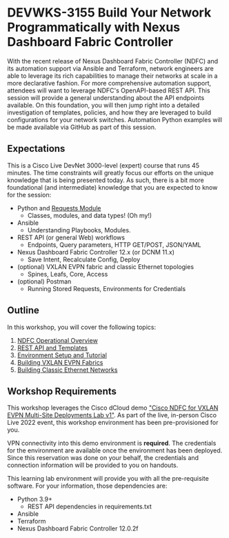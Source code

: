 # DEVWKS-3155 Build Your Network Programmatically with Nexus Dashboard Fabric Controller

With the recent release of Nexus Dashboard Fabric Controller (NDFC) and its automation support via Ansible and Terraform, network engineers are able to leverage its rich capabilities to manage their networks at scale in a more declarative fashion.  For more comprehensive automation support, attendees will want to leverage NDFC's OpenAPI-based REST API. This session will provide a general understanding about the API endpoints available. On this foundation, you will then jump right into a detailed investigation of templates, policies, and how they are leveraged to build configurations for your network switches.  Automation Python examples will be made available via GitHub as part of this session.

## Expectations

This is a Cisco Live DevNet 3000-level (expert) course that runs 45 minutes. The time constraints will greatly focus our efforts on the unique knowledge that is being presented today. As such, there is a bit more foundational (and intermediate) knowledge that you are expected to know for the session:

- Python and [Requests Module](https://requests.readthedocs.io)
    - Classes, modules, and data types!  (Oh my!)
- Ansible
    - Understanding Playbooks, Modules.
- REST API (or general Web) workflows
    - Endpoints, Query parameters, HTTP GET/POST, JSON/YAML
- Nexus Dashboard Fabric Controller 12.x (or DCNM 11.x)
    - Save Intent, Recalculate Config, Deploy  
- (optional) VXLAN EVPN fabric and classic Ethernet topologies
    - Spines, Leafs, Core, Access
- (optional) Postman
    - Running Stored Requests, Environments for Credentials

## Outline

In this workshop, you will cover the following topics:

1. [NDFC Operational Overview](./01-intro.md)
1. [REST API and Templates](./02-templated.md)
1. [Environment Setup and Tutorial](./02a-setup.md)
1. [Building VXLAN EVPN Fabrics](./03-vxlan.md)
1. [Building Classic Ethernet Networks](./04-classic.md)

## Workshop Requirements

This workshop leverages the Cisco dCloud demo ["Cisco NDFC for VXLAN EVPN Multi-Site Deployments Lab v1"](https://dcloud2-rtp.cisco.com/content/demo/823572). As part of the live, in-person Cisco Live 2022 event, this workshop environment has been pre-provisioned for you.

VPN connectivity into this demo environment is **required**. The credentials for the environment are available once the environment has been deployed. Since this reservation was done on your behalf, the credentials and connection information will be provided to you on handouts.

This learning lab environment will provide you with all the pre-requisite software. For your information, those dependencies are:

- Python 3.9+
    - REST API dependencies in requirements.txt
- Ansible
- Terraform
- Nexus Dashboard Fabric Controller 12.0.2f
